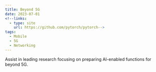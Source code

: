 ```yaml
---
title: Beyond 5G
date: 2023-07-01
<!--links:
  - type: site
    url: https://github.com/pytorch/pytorch-->
tags:
  - Mobile
  - 5G
  - Networking
---
```


Assist in leading research focusing on preparing AI-enabled functions for beyond 5G.

<!--more-->
